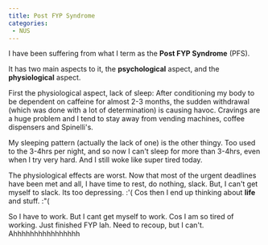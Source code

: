 ```yaml
---
title: Post FYP Syndrome
categories:
 - NUS
---
```


I have been suffering from what I term as the **Post FYP Syndrome** (PFS).

It has two main aspects to it, the **psychological** aspect, and the **physiological** aspect.

First the physiological aspect, lack of sleep: After conditioning my body to be dependent on caffeine for almost 2-3 months, the sudden withdrawal (which was done with a lot of determination) is causing havoc. Cravings are a huge problem and I tend to stay away from vending machines, coffee dispensers and Spinelli's.

My sleeping pattern (actually the lack of one) is the other thingy. Too used to the 3-4hrs per night, and so now I can't sleep for more than 3-4hrs, even when I try very hard. And I still woke like super tired today.

The physiological effects are worst. Now that most of the urgent deadlines have been met and all, I have time to rest, do nothing, slack. But, I can't get myself to slack. Its too depressing. :'( Cos then I end up thinking about **life** and stuff. :"(

So I have to work. But I cant get myself to work. Cos I am so tired of working. Just finished FYP lah. Need to recoup, but I can't. Ahhhhhhhhhhhhhhhh

